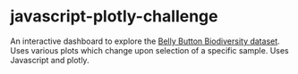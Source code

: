 # javascript-plotly-challenge

An interactive dashboard to explore the <a href ="http://robdunnlab.com/projects/belly-button-biodiversity/">Belly Button Biodiversity dataset</a>.  Uses various plots which change upon selection of a specific sample. Uses Javascript and plotly.
